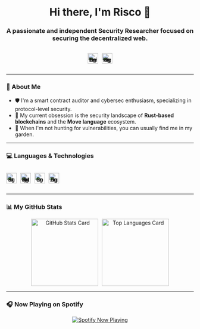 <div align="center">

# Hi there, I'm Risco 👋

### A passionate and independent Security Researcher focused on securing the decentralized web.
<p align="center" style="display:inline-flex; gap:10px; align-items:center; line-height:0;">
  <a href="https://twitter.com/Hecok_" target="_blank" rel="noopener noreferrer" aria-label="Twitter Profile" style="text-decoration: none;">
    <img src="https://img.shields.io/badge/Twitter-303030?style=for-the-badge&logo=twitter&logoColor=white" alt="Twitter Badge" height="28" border="0" style="display:block;"/>
  </a>
  <a href="https://www.vigilseek.com/user/hecok" target="_blank" rel="noopener noreferrer" aria-label="Vigilseek Profile" style="text-decoration: none;">
    <img src="https://img.shields.io/badge/Vigilseek-303030?style=for-the-badge&logo=vimeo&logoColor=white" alt="Vigilseek Badge" height="28" border="0" style="display:block;"/>
  </a>
</p>

</div>

---

### 🔭 About Me

- 🛡️ I'm a smart contract auditor and cybersec enthusiasm, specializing in protocol-level security.
- 🦀 My current obsession is the security landscape of **Rust-based blockchains** and the **Move language** ecosystem.
- 🌱 When I'm not hunting for vulnerabilities, you can usually find me in my garden.

---

### 💻 Languages & Technologies

<p align="center" style="display:inline-flex; gap:10px; align-items:center; line-height:0;">
  <a href="https://www.rust-lang.org/" target="_blank" rel="noopener noreferrer" aria-label="Rust" style="text-decoration: none;">
    <img src="https://img.shields.io/badge/Rust-E05D44?style=for-the-badge&logo=rust&logoColor=white" alt="Rust Badge" height="28" border="0" style="display:block;"/>
  </a>
  <a href="https://soliditylang.org/" target="_blank" rel="noopener noreferrer" aria-label="Solidity" style="text-decoration: none;">
    <img src="https://img.shields.io/badge/Solidity-363636?style=for-the-badge&logo=solidity&logoColor=white" alt="Solidity Badge" height="28" border="0" style="display:block;"/>
  </a>
  <a href="https://go.dev/" target="_blank" rel="noopener noreferrer" aria-label="Go" style="text-decoration: none;">
    <img src="https://img.shields.io/badge/Go-00ADD8?style=for-the-badge&logo=go&logoColor=white" alt="Go Badge" height="28" border="0" style="display:block;"/>
  </a>
  <a href="https://ziglang.org/" target="_blank" rel="noopener noreferrer" aria-label="Zig" style="text-decoration: none;">
    <img src="https://img.shields.io/badge/Zig-F7A41D?style=for-the-badge&logo=zig&logoColor=white" alt="Zig Badge" height="28" border="0" style="display:block;"/>
  </a>
</p>

---

### 📊 My GitHub Stats

<div align="center">
  <div style="display:flex; gap:10px; justify-content:center; align-items:stretch; flex-wrap:wrap;">
    <img src="https://github-readme-stats.vercel.app/api?username=R1sco&show_icons=true&theme=tokyonight&rank_icon=github&include_all_commits=true&count_private=true&hide_border=true&line_height=28&bg_color=00000000" alt="GitHub Stats Card" height="180" loading="lazy" border="0" />
    <img src="https://github-readme-stats.vercel.app/api/top-langs/?username=R1sco&layout=compact&theme=tokyonight&hide_border=true&card_width=420&bg_color=00000000" alt="Top Languages Card" height="180" loading="lazy" border="0" />
  </div>
</div>

---

### 🎧 Now Playing on Spotify

<p align="center">
  <a href="https://open.spotify.com/user/21mebihb4qldwhl4lwpgmxj4q" target="_blank" rel="noopener noreferrer" aria-label="Spotify Profile">
    <img src="https://spotify-github-profile.kittinanx.com/api/view?uid=21mebihb4qldwhl4lwpgmxj4q&cover_image=true&theme=natemoo-re&show_offline=false&background_color=121212&interchange=false&bar_color=53b14f&bar_color_cover=false" alt="Spotify Now Playing" loading="lazy" border="0" />
  </a>
</p>
